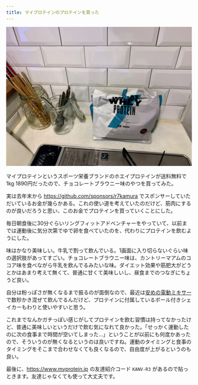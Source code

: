 ```yaml
---
title: マイプロテインのプロテインを買った
---
```


![](/images/2020-02-17-my-protein.jpg)

マイプロテインというスポーツ栄養ブランドのホエイプロテインが送料無料で1kg 1890円だったので、チョコレートブラウニー味のやつを買ってみた。

実は去年末から https://github.com/sponsors/r7kamura でスポンサーしていただいているお金が幾らかある。これの使い道を考えていたのだけど、筋肉にするのが良いだろうと思い、このお金でプロテインを買っていくことにした。

毎日朝食後に30分ぐらいリングフィットアドベンチャーをやっていて、以前までは運動後に気分次第でゆで卵を食べていたのを、代わりにプロテインを飲むようにした。

味はかなり美味しい。牛乳で割って飲んでいる。1画面に入り切らないぐらい味の選択肢があってすごい。チョコレートブラウニー味は、カントリーマアムのココア味を食べながら牛乳を飲んでるみたいな味。ダイエット効果や筋肥大がどうとかはあまり考えて無くて、普通に甘くて美味しいし、昼食までのつなぎにちょうど良い。

自分は粉っぽさが無くなるまで振るのが面倒なので、最近は[安めの電動ミキサー](https://www.amazon.co.jp/dp/B07W98PD4X)で数秒かき混ぜて飲んでるんだけど、プロテインに付属しているボール付きシェイカーもわりと使いやすいと思う。

これまでなんかガチっぽい感じがしてプロテインを飲む習慣は持ってなかったけど、普通に美味しいというだけで飲む気になれて良かった。「せっかく運動したのに次の食事まで時間が空いてしまった…」ということが以前にも何度かあったので、そういうのが無くなるというのは良いですね。運動のタイミングと食事のタイミングをそこまで合わせなくても良くなるので、自由度が上がるというのも良い。

最後に、https://www.myprotein.jp の友達紹介コード `KANV-R3` があるので貼っときます。友達じゃなくても使って大丈夫です。
